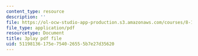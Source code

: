 ```yaml
---
content_type: resource
description: ''
file: https://ol-ocw-studio-app-production.s3.amazonaws.com/courses/8-13-14-experimental-physics-i-ii-junior-lab-fall-2016-spring-2017/51198136175e754026555b7e27d35620_BH64jOFmxuw.pdf
file_type: application/pdf
resourcetype: Document
title: 3play pdf file
uid: 51198136-175e-7540-2655-5b7e27d35620
---
```

